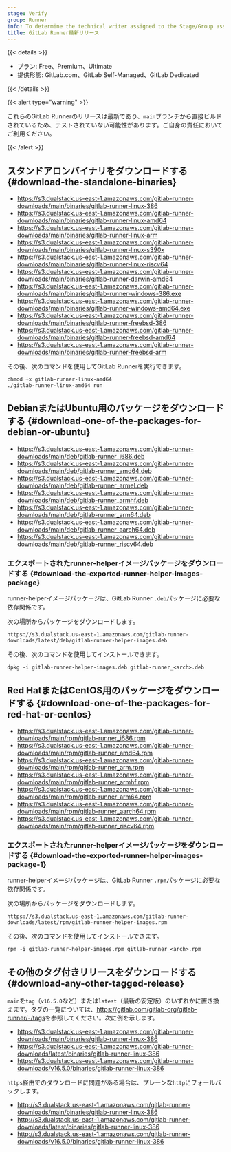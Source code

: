 ```yaml
---
stage: Verify
group: Runner
info: To determine the technical writer assigned to the Stage/Group associated with this page, see https://handbook.gitlab.com/handbook/product/ux/technical-writing/#assignments
title: GitLab Runner最新リリース
---
```


{{< details >}}

- プラン: Free、Premium、Ultimate
- 提供形態: GitLab.com、GitLab Self-Managed、GitLab Dedicated

{{< /details >}}

{{< alert type="warning" >}}

これらのGitLab Runnerのリリースは最新であり、`main`ブランチから直接ビルドされているため、テストされていない可能性があります。ご自身の責任においてご利用ください。

{{< /alert >}}

## スタンドアロンバイナリをダウンロードする {#download-the-standalone-binaries}

- <https://s3.dualstack.us-east-1.amazonaws.com/gitlab-runner-downloads/main/binaries/gitlab-runner-linux-386>
- <https://s3.dualstack.us-east-1.amazonaws.com/gitlab-runner-downloads/main/binaries/gitlab-runner-linux-amd64>
- <https://s3.dualstack.us-east-1.amazonaws.com/gitlab-runner-downloads/main/binaries/gitlab-runner-linux-arm>
- <https://s3.dualstack.us-east-1.amazonaws.com/gitlab-runner-downloads/main/binaries/gitlab-runner-linux-s390x>
- <https://s3.dualstack.us-east-1.amazonaws.com/gitlab-runner-downloads/main/binaries/gitlab-runner-linux-riscv64>
- <https://s3.dualstack.us-east-1.amazonaws.com/gitlab-runner-downloads/main/binaries/gitlab-runner-darwin-amd64>
- <https://s3.dualstack.us-east-1.amazonaws.com/gitlab-runner-downloads/main/binaries/gitlab-runner-windows-386.exe>
- <https://s3.dualstack.us-east-1.amazonaws.com/gitlab-runner-downloads/main/binaries/gitlab-runner-windows-amd64.exe>
- <https://s3.dualstack.us-east-1.amazonaws.com/gitlab-runner-downloads/main/binaries/gitlab-runner-freebsd-386>
- <https://s3.dualstack.us-east-1.amazonaws.com/gitlab-runner-downloads/main/binaries/gitlab-runner-freebsd-amd64>
- <https://s3.dualstack.us-east-1.amazonaws.com/gitlab-runner-downloads/main/binaries/gitlab-runner-freebsd-arm>

その後、次のコマンドを使用してGitLab Runnerを実行できます。

```shell
chmod +x gitlab-runner-linux-amd64
./gitlab-runner-linux-amd64 run
```

## DebianまたはUbuntu用のパッケージをダウンロードする {#download-one-of-the-packages-for-debian-or-ubuntu}

- <https://s3.dualstack.us-east-1.amazonaws.com/gitlab-runner-downloads/main/deb/gitlab-runner_i686.deb>
- <https://s3.dualstack.us-east-1.amazonaws.com/gitlab-runner-downloads/main/deb/gitlab-runner_amd64.deb>
- <https://s3.dualstack.us-east-1.amazonaws.com/gitlab-runner-downloads/main/deb/gitlab-runner_armel.deb>
- <https://s3.dualstack.us-east-1.amazonaws.com/gitlab-runner-downloads/main/deb/gitlab-runner_armhf.deb>
- <https://s3.dualstack.us-east-1.amazonaws.com/gitlab-runner-downloads/main/deb/gitlab-runner_arm64.deb>
- <https://s3.dualstack.us-east-1.amazonaws.com/gitlab-runner-downloads/main/deb/gitlab-runner_aarch64.deb>
- <https://s3.dualstack.us-east-1.amazonaws.com/gitlab-runner-downloads/main/deb/gitlab-runner_riscv64.deb>

### エクスポートされたrunner-helperイメージパッケージをダウンロードする {#download-the-exported-runner-helper-images-package}

runner-helperイメージパッケージは、GitLab Runner `.deb`パッケージに必要な依存関係です。

次の場所からパッケージをダウンロードします。

```plaintext
https://s3.dualstack.us-east-1.amazonaws.com/gitlab-runner-downloads/latest/deb/gitlab-runner-helper-images.deb
```

その後、次のコマンドを使用してインストールできます。

```shell
dpkg -i gitlab-runner-helper-images.deb gitlab-runner_<arch>.deb
```

## Red HatまたはCentOS用のパッケージをダウンロードする {#download-one-of-the-packages-for-red-hat-or-centos}

- <https://s3.dualstack.us-east-1.amazonaws.com/gitlab-runner-downloads/main/rpm/gitlab-runner_i686.rpm>
- <https://s3.dualstack.us-east-1.amazonaws.com/gitlab-runner-downloads/main/rpm/gitlab-runner_amd64.rpm>
- <https://s3.dualstack.us-east-1.amazonaws.com/gitlab-runner-downloads/main/rpm/gitlab-runner_arm.rpm>
- <https://s3.dualstack.us-east-1.amazonaws.com/gitlab-runner-downloads/main/rpm/gitlab-runner_armhf.rpm>
- <https://s3.dualstack.us-east-1.amazonaws.com/gitlab-runner-downloads/main/rpm/gitlab-runner_arm64.rpm>
- <https://s3.dualstack.us-east-1.amazonaws.com/gitlab-runner-downloads/main/rpm/gitlab-runner_aarch64.rpm>
- <https://s3.dualstack.us-east-1.amazonaws.com/gitlab-runner-downloads/main/rpm/gitlab-runner_riscv64.rpm>

### エクスポートされたrunner-helperイメージパッケージをダウンロードする {#download-the-exported-runner-helper-images-package-1}

runner-helperイメージパッケージは、GitLab Runner `.rpm`パッケージに必要な依存関係です。

次の場所からパッケージをダウンロードします。

```plaintext
https://s3.dualstack.us-east-1.amazonaws.com/gitlab-runner-downloads/latest/rpm/gitlab-runner-helper-images.rpm
```

その後、次のコマンドを使用してインストールできます。

```shell
rpm -i gitlab-runner-helper-images.rpm gitlab-runner_<arch>.rpm
```

## その他のタグ付きリリースをダウンロードする {#download-any-other-tagged-release}

`main`を`tag`（`v16.5.0`など）または`latest`（最新の安定版）のいずれかに置き換えます。タグの一覧については、<https://gitlab.com/gitlab-org/gitlab-runner/-/tags>を参照してください。次に例を示します。

- <https://s3.dualstack.us-east-1.amazonaws.com/gitlab-runner-downloads/main/binaries/gitlab-runner-linux-386>
- <https://s3.dualstack.us-east-1.amazonaws.com/gitlab-runner-downloads/latest/binaries/gitlab-runner-linux-386>
- <https://s3.dualstack.us-east-1.amazonaws.com/gitlab-runner-downloads/v16.5.0/binaries/gitlab-runner-linux-386>

`https`経由でのダウンロードに問題がある場合は、プレーンな`http`にフォールバックします。

- <http://s3.dualstack.us-east-1.amazonaws.com/gitlab-runner-downloads/main/binaries/gitlab-runner-linux-386>
- <http://s3.dualstack.us-east-1.amazonaws.com/gitlab-runner-downloads/latest/binaries/gitlab-runner-linux-386>
- <http://s3.dualstack.us-east-1.amazonaws.com/gitlab-runner-downloads/v16.5.0/binaries/gitlab-runner-linux-386>
